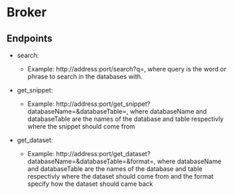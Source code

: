 # Broker

## Endpoints
- search:
  - Example: http://address:port/search?q=<query>, where query is the word or phrase to search in the databases with.
  
- get_snippet:
  - Example: http://address:port/get_snippet?databaseName=<name>&databaseTable=<name>, where databaseName and databaseTable are the names of the database and table respectivly where the snippet should come from
  
- get_dataset:
  - Example: http://address:port/get_dataset?databaseName=<name>&databaseTable=<name>&format=<type>, where databaseName and databaseTable are the names of the database and table respectivly where the dataset should come from and the format specify how the dataset should came back
